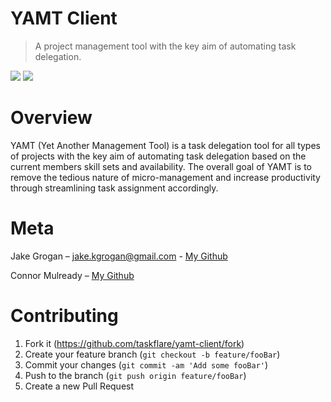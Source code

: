 # YAMT Client
> A project management tool with the key aim of automating task delegation.

![](https://img.shields.io/github/last-commit/taskflare/yamt-client?style=flat-square)
![](https://img.shields.io/travis/com/taskflare/yamt-client?style=flat-square)

# Overview
YAMT (Yet Another Management Tool) is a task delegation tool for all types of projects with the key aim of automating task delegation based on the current members skill sets and availability. The overall goal of YAMT is to remove the tedious nature of micro-management and increase productivity through streamlining task assignment accordingly.

# Meta
Jake Grogan – jake.kgrogan@gmail.com - [My Github](https://github.com/r-dog)

Connor Mulready – [My Github](https://github.com/Nohclu)

# Contributing
1. Fork it (https://github.com/taskflare/yamt-client/fork)
2. Create your feature branch (`git checkout -b feature/fooBar`)
3. Commit your changes (`git commit -am 'Add some fooBar'`)
4. Push to the branch (`git push origin feature/fooBar`)
5. Create a new Pull Request
